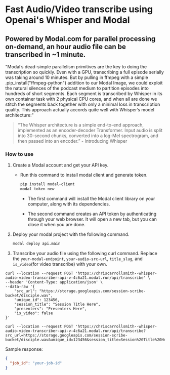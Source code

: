 # Fast Audio/Video transcribe using Openai's Whisper and Modal

## Powered by Modal.com for parallel processing on-demand, an hour audio file can be transcribed in ~1 minute.

"Modal’s dead-simple parallelism primitives are the key to doing the transcription so quickly. Even with a GPU, transcribing a full episode serially was taking around 10 minutes. But by pulling in ffmpeg with a simple .pip_install("ffmpeg-python") addition to our Modal Image, we could exploit the natural silences of the podcast medium to partition episodes into hundreds of short segments. Each segment is transcribed by Whisper in its own container task with 2 physical CPU cores, and when all are done we stitch the segments back together with only a minimal loss in transcription quality. This approach actually accords quite well with Whisper’s model architecture:"

> “The Whisper architecture is a simple end-to-end approach, implemented as an encoder-decoder Transformer. Input audio is split into 30-second chunks, converted into a log-Mel spectrogram, and then passed into an encoder.” - Introducing Whisper

### How to use

1. Create a Modal account and get your API key.

   - Run this command to install modal client and generate token.

     ```bash
     pip install modal-client
     modal token new
     ```

     - The first command will install the Modal client library on your computer, along with its dependencies.

     - The second command creates an API token by authenticating through your web browser. It will open a new tab, but you can close it when you are done.

2. Deploy your modal project with the following command.

   ```bash
   modal deploy api.main
   ```

3. Transcribe your audio file using the following curl command. Replace the `your-modal-endpoint`, `your-audio-src-url`, `title_slug`, and `is_video`(for video transcribe) with your own.

  ```curl
  curl --location --request POST 'https://chriscarrollsmith--whisper-audio-video-transcriber-api-v-4c6a21.modal.run/api/transcribe' \
  --header 'Content-Type: application/json' \
  --data-raw '{
      "src_url": "https://storage.googleapis.com/session-scribe-bucket/disciple.wav",
      "unique_id": 123456,
      "session_title": "Session Title Here",
      "presenters": "Presenters Here",
      "is_video": false
  }'
  ```

   ```curl
   curl --location --request POST 'https://chriscarrollsmith--whisper-audio-video-transcriber-api-v-4c6a21.modal.run/api/transcribe?src_url=https://storage.googleapis.com/session-scribe-bucket/disciple.wav&unique_id=123456&session_title=Session%20Title%20Here&presenters=Presenters%20Here&is_video=false'

   ```

   Sample response:

   ```json
   {
     "job_id": "your-job-id"
   }
   ```
